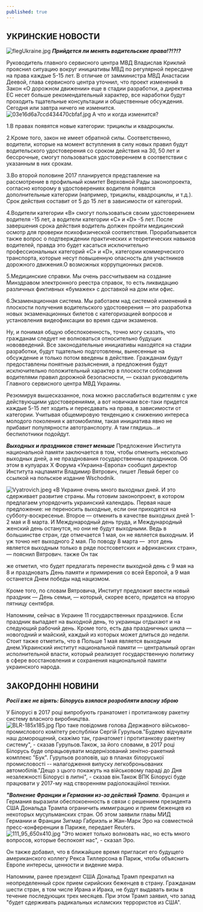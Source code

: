 ```yaml
---
published: true
---
```



## УКРИНСКИЕ НОВОСТИ



![flegUkraine.jpg]({{site.baseurl}}images/flegUkraine.jpg)
_**Прийдется ли менять водительские права!?!?!?**_  


Руководитель главного сервисного центра МВД Владислав Криклий прояснил ситуацию вокруг инициативы МВД по регулярной пересдаче на права каждые 5-15 лет. В отличие от замминистра МВД Анастасии Деевой, глава сервисного центра уточнил, что проект изменений в Закон «О дорожном движении» еще в стадии разработки, а директива ЕС несет больше рекомендательный характер, все наработки будут проходить тщательные консультации и общественные обсуждения. Сегодня или завтра ничего не изменится.  
![03e16d6a7ccd434470cbfaf.jpg]({{site.baseurl}}images/03e16d6a7ccd434470cbfaf.jpg) 
А что и когда изменится?  
 
 1.В правах появятся новые категории: трициклы и квадроциклы.  
 
 2.Кроме того, закон не имеет обратной силы. Соответственно, водители, которые на момент вступления в силу новых правил будут водительского удостоверения со сроком действия на 30, 50 лет и бессрочные, смогут пользоваться удостоверением в соответствии с указанным в них срокам.  
 
 3.Во второй половине 2017 планируется представление на рассмотрение в профильный комитет Верховной Рады законопроекта, согласно которому в удостоверениях водителя появятся дополнительные категории (например, трициклы, квадроциклы, и т.д.). Срок действия составит от 5 до 15 лет в зависимости от категорий.  
 
 4.Водители категории «В» смогут пользоваться своим удостоверением водителя -15 лет, а водители категории «С» и «D» -5 лет. После завершения срока действия водитель должен пройти медицинский осмотр для проверки психофизической соответствия. Прорабатывается также вопрос о подтверждении практических и теоретических навыков водителей, правда это будет касаться исключительно профессиональных категорий «С» и «D», категории коммерческого транспорта, которые несут повышенную опасность для участников дорожного движения.О возможных коррупционных рисков.  
 
 5.Медицинские справки. Мы очень рассчитываем на создание Минздравом электронного реестра справок, то есть ликвидацию различных фиктивных «бумажек» с доставкой на дом или офис.  
 
 6.Экзаменационная система. Мы работаем над системой изменений в плоскости получения водительского удостоверения — это разработка новых экзаменационных билетов с категоризацией вопросов и установления видеофиксации во время сдачи экзаменов.  
 
 Ну, и понимая общую обеспокоенность, точно могу сказать, что гражданам следует не волноваться относительно будущих нововведений. Все законодательные инициативы находятся на стадии разработки, будут тщательно подготовлены, вынесенные на обсуждение и только потом введены в действие. Гражданам будут предоставлены понятные разъяснения, а предложения будут исключительно положительный характер в плоскости соблюдения водителями правил дорожной безопасности, — сказал руководитель Главного сервисного центра МВД Украины.

Резюмируя вышесказанное, пока можно расслабиться водителям с уже действующими удостоверениями, а вот новичкам все-таки придется каждые 5-15 лет ходить и пересдавать на права, в зависимости от категории. Учитывая общемировую тенденцию к снижению интереса молодого поколения к автомобилям, такая инициатива явно не прибавит популярности автотранспорту. А там глядишь…и беспилотники подойдут.  

_**Выходных и праздников станет меньше**_
 Предложение Института национальной памяти заключается в том, чтобы отменить несколько выходных дней, а не празднования государственных праздников. Об этом в кулуарах Х Форума «Украина-Европа» сообщил директор  Института нацпамяти Владимир Вятрович, пишет Левый берег со ссылкой на польское издание Wschodnik.  
 
 ![Vyatrovich.jpeg]({{site.baseurl}}images/Vyatrovich.jpeg)
 «В Украине очень много выходных дней. И это сдерживает развитие страны. Мы готовим законопроект, в котором предлагаем упорядочить украинский календарь. Первая наше предложение: не переносить выходные, если они приходятся на субботу-воскресенье. Второе — отменить в качестве выходных дней 1-2 мая и 8 марта. И Международный день труда, и Международный женский день останутся, но они не будут выходными. Ведь в большинстве стран, где отмечается 1 мая, он не является выходным. И уж точно нет выходного 2 мая. По поводу 8 марта —  этот день является выходным только в ряде постсоветских и африканских стран», — пояснил Вятрович.
также
Он так

же отметил, что будет предлагать перенести выходной день с 9 мая на 8 и праздновать День памяти и примирения со всей Европой, а 9 мая останется Днем победы над нацизмом.


Кроме того, по словам Вятровича, Институт предложит ввести новый праздник — День семьи, — который, скорее всего, придется на вторую пятницу сентября.


Напомним, сейчас в Украине 11 государственных праздников. Если праздник выпадает на выходной день, то украинцы отдыхают и на следующий рабочий день. Кроме того, есть два праздничных цикла — новогодний и майский, каждый из которых может длиться до недели. Стоит также отметить, что в Польше 1 мая является выходным днем.Уkраинский институт национальной памяти — центральный орган исполнительной власти, который реализует государственную политику в сфере восстановления и сохранения национальной памяти украинского народа. 

## ЗАКОРДОННI НОВИНИ 

_**Росії вже не вірять: Білорусь взялася розробляти власну зброю**_

У Білорусі в 2017 році випробують гранатомет і протитанкову ракетну систему власного виробництва.  
![BLR-185x185.jpg]({{site.baseurl}}images/BLR-185x185.jpg)
Про таке повідомив голова Державного військово-промислового комітету республіки Сергій Гурульов."Будемо відчувати наш доморощений, скажімо так, гранатомет і протитанкову ракетну систему", - сказав Гурульов.Також, за його словами, в 2017 році Білорусь буде опрацьовувати модернізований зенітно-ракетний комплекс "Бук". Гурульов розповів, що в планах білоруської промисловості -- налагодження випуску легкоброньованих автомобілів."Дещо з цього покажуть на військовому параді до Дня незалежності Білорусі в липні", - сказав він.Також ВПК Білорусі буде працювати у 2017-му над створенням радіолокаційної техніки.
 
 _**"Волнение Франции и Германии из-за действий Трампа**_. 
 Франция и Германия выразили обеспокоенность в связи с решением президента США Дональда Трампа ограничить иммиграцию и прием беженцев из некоторых мусульманских стран. Об этом заявили главы МИД Германии и Франции Зигмар Габриэль и Жан-Марк Эро на совместной пресс-конференции в Париже, передает Reuters.  
 ![111_95_650x410.jpg]({{site.baseurl}}images/111_95_650x410.jpg)
 "Это может только волновать нас, но есть много вопросов, которые беспокоят нас", - сказал Эро.

Он также добавил, что в ближайшее время пригласит его будущего американского коллегу Рекса Тиллерсона в Париж, чтобы объяснить Европе интересы, ценности и видение мира.

Напомним, ранее президент США Дональд Трамп прекратил на неопределенный срок прием сирийских беженцев в страну. Гражданам шести стран, в том числе Ирана и Ирака, не будут выдавать визы в течение последующих трех месяцев. При этом Трамп заявил, что запад "будет сдерживать радикальных исламских террористов из США".



 
 

